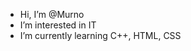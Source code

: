 -  Hi, I’m @Murno
-  I’m interested in IT
-  I’m currently learning C++, HTML, CSS
<!-- -  Also I'm interested in mechanical keyboards -->

<!---
Murno/Murno is a ✨ special ✨ repository because its `README.md` (this file) appears on your GitHub profile.
You can click the Preview link to take a look at your changes.
--->
